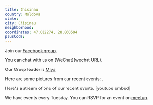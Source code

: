 ```yaml
---
title: Chisinau
country: Moldova
state: 
city: Chisinau
neighborhood: 
coordinates: 47.012274, 28.860594
plusCode:
---
```

Join our [Facebook group](https://www.facebook.com/groups/free.code.camp.Chisinau).

You can chat with us on [WeChat](wechat URL).

Our Group leader is [Miya](freecodecamp.org/miya)

Here are some pictures from our recent events:
![]().

Here's a stream of one of our recent events:
[youtube embed]

We have events every Tuesday. You can RSVP for an event on [meetup](meetupurl).
